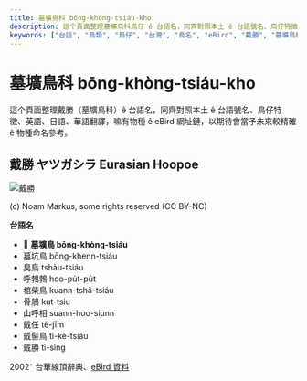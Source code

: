```yaml
---
title: 墓壙鳥科 bōng-khòng-tsiáu-kho
description: 這个頁面整理墓壙鳥科鳥仔 ê 台語名，同齊對照本土 ê 台語號名、鳥仔特徵、英語、日語、華語翻譯，嘛有物種 ê eBird 網址鏈，以期待會當予未來較精確 ê 物種命名參考。
keywords: ["台語", "鳥類", "鳥仔", "台灣", "鳥名", "eBird", "戴勝", "墓壙鳥科"]
---
```


# 墓壙鳥科 bōng-khòng-tsiáu-kho

這个頁面整理戴勝（墓壙鳥科）ê 台語名，同齊對照本土 ê 台語號名、鳥仔特徵、英語、日語、華語翻譯，嘛有物種 ê eBird 網址鏈，以期待會當予未來較精確 ê 物種命名參考。

## 戴勝 ヤツガシラ Eurasian Hoopoe

![戴勝](https://inaturalist-open-data.s3.amazonaws.com/photos/252322419/medium.png)

(c) Noam Markus, some rights reserved (CC BY-NC)

**台語名**

- 🎯 **墓壙鳥 bōng-khòng-tsiáu**
- 墓坑鳥 bōng-khenn-tsiáu
- 臭鳥 tshàu-tsiáu
- 呼鵓鵓 hoo-pu̍t-pu̍t
- 棺柴鳥 kuann-tshâ-tsiáu
- 骨鵃 kut-tsiu
- 山呼相 suann-hoo-siunn
- 戴任 tè-jīm
- 戴髻鳥 tì-kè-tsiáu
- 戴勝 tì-sìng

2002⁺ 台華線頂辭典、[eBird 資料](https://ebird.org/species/hoopoe)
